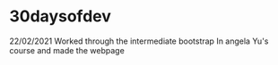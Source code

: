 # 30daysofdev

22/02/2021
Worked through the intermediate bootstrap In angela Yu's course and made the webpage 
